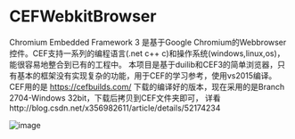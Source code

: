 # CEFWebkitBrowser
 Chromium Embedded Framework 3 是基于Google Chromium的Webbrowser控件。CEF支持一系列的编程语言(.net c++ c)和操作系统(windows,linux,os)，能很容易地整合到已有的工程中。
 	本项目是基于duilib和CEF3的简单浏览器，只有基本的框架没有实现复杂的功能，用于CEF的学习参考，使用vs2015编译。
CEF用的是 https://cefbuilds.com/ 下载的编译好的版本，现在采用的是Branch 2704-Windows 32bit，下载后拷贝到CEF文件夹即可，
详看http://blog.csdn.net/x356982611/article/details/52174234


![image](https://github.com/CodeBees/CEFWebkitBrowser/blob/master/show.png)
